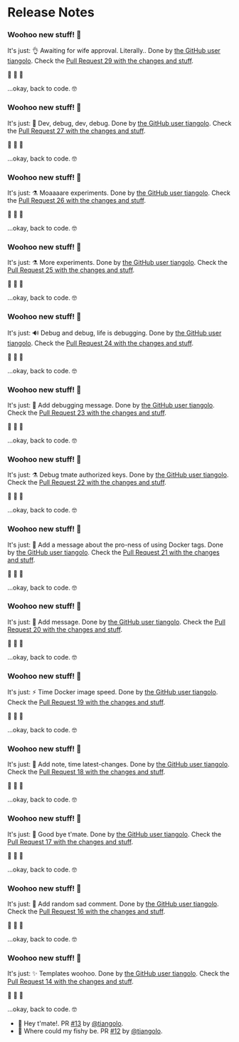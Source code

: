 # Release Notes

### Woohoo new stuff! 🎉

It's just: 👌 Awaiting for wife approval. Literally.. Done by [the GitHub user tiangolo](https://github.com/tiangolo). Check the [Pull Request 29 with the changes and stuff](https://github.com/tiangolo/github-actions-sandbox/pull/29).

🥳 🕺 💃

...okay, back to code. 🤓
### Woohoo new stuff! 🎉

It's just: 🍻 Dev, debug, dev, debug. Done by [the GitHub user tiangolo](https://github.com/tiangolo). Check the [Pull Request 27 with the changes and stuff](https://github.com/tiangolo/github-actions-sandbox/pull/27).

🥳 🕺 💃

...okay, back to code. 🤓
### Woohoo new stuff! 🎉

It's just: ⚗ Moaaaare experiments. Done by [the GitHub user tiangolo](https://github.com/tiangolo). Check the [Pull Request 26 with the changes and stuff](https://github.com/tiangolo/github-actions-sandbox/pull/26).

🥳 🕺 💃

...okay, back to code. 🤓
### Woohoo new stuff! 🎉

It's just: ⚗ More experiments. Done by [the GitHub user tiangolo](https://github.com/tiangolo). Check the [Pull Request 25 with the changes and stuff](https://github.com/tiangolo/github-actions-sandbox/pull/25).

🥳 🕺 💃

...okay, back to code. 🤓
### Woohoo new stuff! 🎉

It's just: 🔊 Debug and debug, life is debugging. Done by [the GitHub user tiangolo](https://github.com/tiangolo). Check the [Pull Request 24 with the changes and stuff](https://github.com/tiangolo/github-actions-sandbox/pull/24).

🥳 🕺 💃

...okay, back to code. 🤓
### Woohoo new stuff! 🎉

It's just: 📝 Add debugging message. Done by [the GitHub user tiangolo](https://github.com/tiangolo). Check the [Pull Request 23 with the changes and stuff](https://github.com/tiangolo/github-actions-sandbox/pull/23).

🥳 🕺 💃

...okay, back to code. 🤓
### Woohoo new stuff! 🎉

It's just: ⚗ Debug tmate authorized keys. Done by [the GitHub user tiangolo](https://github.com/tiangolo). Check the [Pull Request 22 with the changes and stuff](https://github.com/tiangolo/github-actions-sandbox/pull/22).

🥳 🕺 💃

...okay, back to code. 🤓
### Woohoo new stuff! 🎉

It's just: 🍻 Add a message about the pro-ness of using Docker tags. Done by [the GitHub user tiangolo](https://github.com/tiangolo). Check the [Pull Request 21 with the changes and stuff](https://github.com/tiangolo/github-actions-sandbox/pull/21).

🥳 🕺 💃

...okay, back to code. 🤓
### Woohoo new stuff! 🎉

It's just: 📝 Add message. Done by [the GitHub user tiangolo](https://github.com/tiangolo). Check the [Pull Request 20 with the changes and stuff](https://github.com/tiangolo/github-actions-sandbox/pull/20).

🥳 🕺 💃

...okay, back to code. 🤓
### Woohoo new stuff! 🎉

It's just: ⚡️ Time Docker image speed. Done by [the GitHub user tiangolo](https://github.com/tiangolo). Check the [Pull Request 19 with the changes and stuff](https://github.com/tiangolo/github-actions-sandbox/pull/19).

🥳 🕺 💃

...okay, back to code. 🤓
### Woohoo new stuff! 🎉

It's just: 📝 Add note, time latest-changes. Done by [the GitHub user tiangolo](https://github.com/tiangolo). Check the [Pull Request 18 with the changes and stuff](https://github.com/tiangolo/github-actions-sandbox/pull/18).

🥳 🕺 💃

...okay, back to code. 🤓
### Woohoo new stuff! 🎉

It's just: 🍻 Good bye t'mate. Done by [the GitHub user tiangolo](https://github.com/tiangolo). Check the [Pull Request 17 with the changes and stuff](https://github.com/tiangolo/github-actions-sandbox/pull/17).

🥳 🕺 💃

...okay, back to code. 🤓
### Woohoo new stuff! 🎉

It's just: 🍻 Add random sad comment. Done by [the GitHub user tiangolo](https://github.com/tiangolo). Check the [Pull Request 16 with the changes and stuff](https://github.com/tiangolo/github-actions-sandbox/pull/16).

🥳 🕺 💃

...okay, back to code. 🤓
### Woohoo new stuff! 🎉

It's just: ✨ Templates woohoo. Done by [the GitHub user tiangolo](https://github.com/tiangolo). Check the [Pull Request 14 with the changes and stuff](https://github.com/tiangolo/github-actions-sandbox/pull/14).

🥳 🕺 💃

...okay, back to code. 🤓
* 🍻 Hey t'mate!. PR [#13](https://github.com/tiangolo/github-actions-sandbox/pull/13) by [@tiangolo](https://github.com/tiangolo).
* 🐳 Where could my fishy be. PR [#12](https://github.com/tiangolo/github-actions-sandbox/pull/12) by [@tiangolo](https://github.com/tiangolo).
